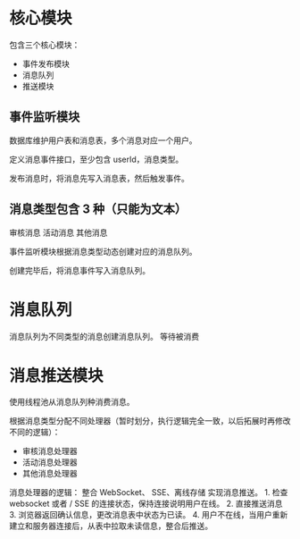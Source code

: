 # 核心模块

包含三个核心模块：
- 事件发布模块
- 消息队列
- 推送模块

## 事件监听模块

数据库维护用户表和消息表，多个消息对应一个用户。

定义消息事件接口，至少包含 userId，消息类型。

发布消息时，将消息先写入消息表，然后触发事件。

## 消息类型包含 3 种（只能为文本）

审核消息
活动消息
其他消息

事件监听模块根据消息类型动态创建对应的消息队列。

创建完毕后，将消息事件写入消息队列。

# 消息队列

消息队列为不同类型的消息创建消息队列。
等待被消费

# 消息推送模块

使用线程池从消息队列种消费消息。

根据消息类型分配不同处理器（暂时划分，执行逻辑完全一致，以后拓展时再修改不同的逻辑）：
- 审核消息处理器
- 活动消息处理器
- 其他消息处理器

消息处理器的逻辑：
	整合 WebSocket、 SSE、离线存储 实现消息推送。
	1. 检查 websocket 或者 / SSE 的连接状态，保持连接说明用户在线。
	2. 直接推送消息
	3. 浏览器返回确认信息，更改消息表中状态为已读。
	4. 用户不在线，当用户重新建立和服务器连接后，从表中拉取未读信息，整合后推送。